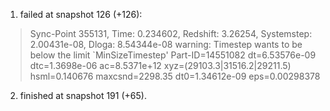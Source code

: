 1. failed at snapshot 126 (+126):
> Sync-Point 355131, Time: 0.234602, Redshift: 3.26254, Systemstep: 2.00431e-08, Dloga: 8.54344e-08
> warning: Timestep wants to be below the limit `MinSizeTimestep'
> Part-ID=14551082  dt=6.53576e-09 dtc=1.3698e-06 ac=8.5371e+12 xyz=(29103.3|31516.2|29211.5)  hsml=0.140676  maxcsnd=2298.35 dt0=1.34612e-09 eps=0.00298378
2. finished at snapshot 191 (+65).
